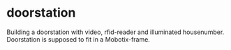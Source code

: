 # doorstation

Building a doorstation with video, rfid-reader and illuminated housenumber.
Doorstation is supposed to fit in a Mobotix-frame.
